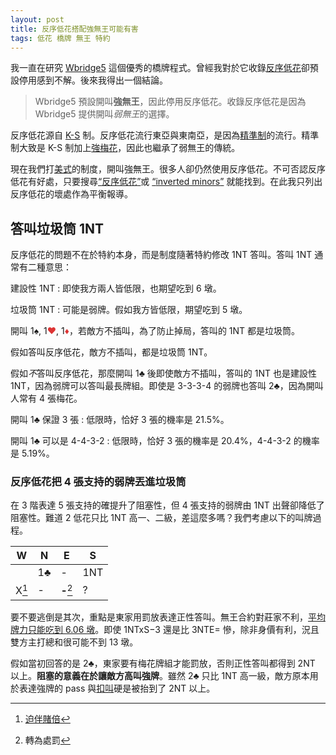 ```yaml
---
layout: post
title: 反序低花搭配強無王可能有害
tags: 低花 橋牌 無王 特約
---
```

<style scoped>.redsuit { color: #d33 }</style>

我一直在研究 [Wbridge5][wbr5]
這個優秀的橋牌程式。曾經我對於它收錄[反序低花][invm]卻預設停用感到不解。後來我得出一個結論。

> Wbridge5 預設開叫**強無王**，因此停用反序低花。收錄反序低花是因為
> Wbridge5 提供開叫*弱無王*的選擇。

反序低花源自 [K-S][ks]
制。反序低花流行東亞與東南亞，是因為[精準制][prec]的流行。精準制大致是
K-S 制加上[強梅花][club]，因此也繼承了弱無王的傳統。

現在我們打[美式][am]的制度，開叫強無王。很多人卻仍然使用反序低花。不可否認反序低花有好處，只要搜尋[<q>反序低花</q>][goog]或
[<q lang="en">inverted minors</q>][duck] 就能找到。在此我只列出反序低花的壞處作為平衡報導。

[am]:   https://en.wikipedia.org/wiki/Standard_American
[club]: https://en.wikipedia.org/wiki/Strong_club_system
[duck]: https://duckduckgo.com/?q=inverted+minors
[goog]: https://www.google.com.tw/search?q=%E5%8F%8D%E5%BA%8F%E4%BD%8E%E8%8A%B1
[invm]: http://www.bridgeguys.com/Conventions/inverted_minors.html
[ks]:   https://en.wikipedia.org/wiki/Kaplan%E2%80%93Sheinwold
[prec]: https://en.wikipedia.org/wiki/Precision_Club
[wbr5]: http://wbridge5.com/

答叫垃圾筒 1NT
--------------
反序低花的問題不在於特約本身，而是制度隨著特約修改 1NT 答叫。答叫 1NT
通常有二種意思：

建設性 1NT
: 即使我方兩人皆低限，也期望吃到 6 墩。

垃圾筒 1NT
: 可能是弱牌。假如我方皆低限，期望吃到 5 墩。

開叫 1♠, 1<span class="redsuit">♥</span>,
1<span class="redsuit">♦</span>，若敵方不插叫，為了防止掉局，答叫的 1NT 都是垃圾筒。

假如答叫反序低花，敵方不插叫，都是垃圾筒 1NT。

假如*不*答叫反序低花，那麼開叫 1♣ 後即使敵方不插叫，答叫的 1NT 也是建設性
1NT，因為弱牌可以答叫最長牌組。即使是 3-3-3-4 的弱牌也答叫 2♣，因為開叫人常有
4 張梅花。

開叫 1♣ 保證 3 張
: 低限時，恰好 3 張的機率是 21.5%。

開叫 1♣ 可以是 4-4-3-2
: 低限時，恰好 3 張的機率是 20.4%，4-4-3-2 的機率是 5.19%。

### 反序低花把 4 張支持的弱牌丟進垃圾筒 ###
在 3 階表達 5 張支持的確提升了阻塞性，但 4 張支持的弱牌由 1NT
出聲卻降低了阻塞性。難道 2 低花只比 1NT
高一、二級，差這麼多嗎？我們考慮以下的叫牌過程。

|   W   |  N  |     E     |  S  |
|-------|-----|-----------|-----|
|       | 1♣  |     -     | 1NT |
| X[^1] |  -  | **-**[^2] |  ?  |

[^1]: [迫伴賭倍](https://en.wikipedia.org/wiki/Takeout_double)
[^2]: 轉為處罰

要不要逃倒是其次，重點是東家用罰放表達正性答叫。無王合約對莊家不利，[平均牌力只能吃到 6.06 墩][avg]。即使
1NTxS−3 還是比 3NTE= 慘，除非身價有利，況且雙方主打總和很可能不到 13 墩。

假如當初回答的是 2♣，東家要有梅花牌組才能罰放，否則正性答叫都得到 2NT
以上。**阻塞的意義在於讓敵方高叫強牌**。雖然 2♣ 只比 1NT
高一級，敵方原本用於表達強牌的 pass 與[扣叫][cue]硬是被抬到了 2NT 以上。

[avg]: http://bridge.thomasoandrews.com/valuations/original.html#analysis
[cue]: https://en.wikipedia.org/wiki/Cue_bid
